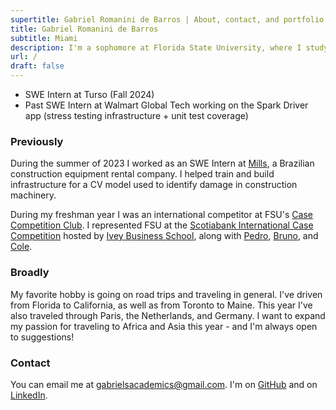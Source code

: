 ```yaml
---
supertitle: Gabriel Romanini de Barros | About, contact, and portfolio
title: Gabriel Romanini de Barros
subtitle: Miami
description: I'm a sophomore at Florida State University, where I study CS and Applied Math. 
url: /
draft: false
---
```


- SWE Intern at Turso (Fall 2024)
- Past SWE Intern at Walmart Global Tech working on the Spark Driver app (stress testing infrastructure + unit test coverage)

### Previously

During the summer of 2023 I worked as an SWE Intern at [Mills](https://www.mills.com.br/), a Brazilian construction equipment rental company. I helped train and build infrastructure for a CV model used to identify damage in construction machinery.

During my freshman year I was an international competitor at FSU's [Case Competition Club](https://www.linkedin.com/company/fsu-case-competition-club/about/). I represented FSU at the [Scotiabank International Case Competition](https://www.ivey-sicc.com/) hosted by [Ivey Business School](https://www.ivey.uwo.ca/), along with [Pedro](https://www.linkedin.com/in/pedromartinsaffonso/), [Bruno](https://www.linkedin.com/in/brunobdelnero/), and [Cole](https://www.linkedin.com/in/coleclemons/). 

### Broadly

My favorite hobby is going on road trips and traveling in general. I've driven from Florida to California, as well as from Toronto to Maine. This year I've also traveled through Paris, the Netherlands, and Germany. I want to expand my passion for traveling to Africa and Asia this year - and I'm always open to suggestions!

### Contact

You can email me at [gabrielsacademics@gmail.com](mailto:gabrielsacademics@gmail.com). I'm on [GitHub](https://github.com/GabrielBarros36) and on [LinkedIn](https://www.linkedin.com/in/gabrielrbarros/).

###  
